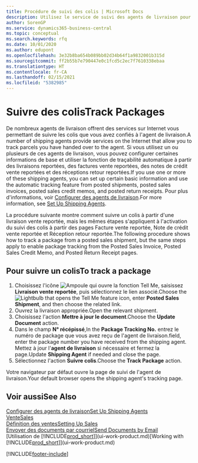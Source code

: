 ```yaml
---
title: Procédure de suivi des colis | Microsoft Docs
description: Utilisez le service de suivi des agents de livraison pour voir la progression d'une livraison.
author: SorenGP
ms.service: dynamics365-business-central
ms.topic: conceptual
ms.search.keywords: rfq
ms.date: 10/01/2020
ms.author: edupont
ms.openlocfilehash: 3e32b8ba654b089bb02d34b64f1a9832001b315d
ms.sourcegitcommit: ff2b55b7e790447e0c1fcd5c2ec7f7610338ebaa
ms.translationtype: HT
ms.contentlocale: fr-CA
ms.lasthandoff: 02/15/2021
ms.locfileid: "5382985"
---
```

# <a name="track-packages"></a><span data-ttu-id="d72b7-103">Suivre des colis</span><span class="sxs-lookup"><span data-stu-id="d72b7-103">Track Packages</span></span>

<span data-ttu-id="d72b7-104">De nombreux agents de livraison offrent des services sur Internet vous permettant de suivre les colis que vous avez confiés à l'agent de livraison.</span><span class="sxs-lookup"><span data-stu-id="d72b7-104">A number of shipping agents provide services on the Internet that allow you to track parcels you have handed over to the agent.</span></span> <span data-ttu-id="d72b7-105">Si vous utilisez un ou plusieurs de ces agents de livraison, vous pouvez configurer certaines informations de base et utiliser la fonction de traçabilité automatique à partir des livraisons reportées, des factures vente reportées, des notes de crédit vente reportées et des réceptions retour reportées.</span><span class="sxs-lookup"><span data-stu-id="d72b7-105">If you use one or more of these shipping agents, you can set up certain basic information and use the automatic tracking feature from posted shipments, posted sales invoices, posted sales credit memos, and posted return receipts.</span></span> <span data-ttu-id="d72b7-106">Pour plus d'informations, voir [Configurer des agents de livraison](sales-how-to-set-up-shipping-agents.md).</span><span class="sxs-lookup"><span data-stu-id="d72b7-106">For more information, see [Set Up Shipping Agents](sales-how-to-set-up-shipping-agents.md).</span></span>  

<span data-ttu-id="d72b7-107">La procédure suivante montre comment suivre un colis à partir d'une livraison vente reportée, mais les mêmes étapes s'appliquent à l'activation du suivi des colis à partir des pages Facture vente reportée, Note de crédit vente reportée et Réception retour reportée.</span><span class="sxs-lookup"><span data-stu-id="d72b7-107">The following procedure shows how to track a package from a posted sales shipment, but the same steps apply to enable package tracking from the Posted Sales Invoice, Posted Sales Credit Memo, and Posted Return Receipt pages.</span></span>  

## <a name="to-track-a-package"></a><span data-ttu-id="d72b7-108">Pour suivre un colis</span><span class="sxs-lookup"><span data-stu-id="d72b7-108">To track a package</span></span>

1. <span data-ttu-id="d72b7-109">Choisissez l'icône ![Ampoule qui ouvre la fonction Tell Me](media/ui-search/search_small.png "Dites-moi ce que vous voulez faire"), saisissez **Livraison vente reportée**, puis sélectionnez le lien associé.</span><span class="sxs-lookup"><span data-stu-id="d72b7-109">Choose the ![Lightbulb that opens the Tell Me feature](media/ui-search/search_small.png "Tell me what you want to do") icon, enter **Posted Sales Shipment**, and then choose the related link.</span></span>
2. <span data-ttu-id="d72b7-110">Ouvrez la livraison appropriée.</span><span class="sxs-lookup"><span data-stu-id="d72b7-110">Open the relevant shipment.</span></span>
3. <span data-ttu-id="d72b7-111">Choisissez l'action **Mettre à jour le document**.</span><span class="sxs-lookup"><span data-stu-id="d72b7-111">Choose the **Update Document** action.</span></span>
4. <span data-ttu-id="d72b7-112">Dans le champ **N° récépissé**,</span><span class="sxs-lookup"><span data-stu-id="d72b7-112">In the **Package Tracking No.**</span></span> <span data-ttu-id="d72b7-113">entrez le numéro de package que vous avez reçu de l'agent de livraison.</span><span class="sxs-lookup"><span data-stu-id="d72b7-113">field, enter the package number you have received from the shipping agent.</span></span> <span data-ttu-id="d72b7-114">Mettez à jour l'**agent de livraison** si nécessaire et fermez la page.</span><span class="sxs-lookup"><span data-stu-id="d72b7-114">Update **Shipping Agent** if needed and close the page.</span></span>
5. <span data-ttu-id="d72b7-115">Sélectionnez l'action **Suivre colis**.</span><span class="sxs-lookup"><span data-stu-id="d72b7-115">Choose the **Track Package** action.</span></span>

<span data-ttu-id="d72b7-116">Votre navigateur par défaut ouvre la page de suivi de l'agent de livraison.</span><span class="sxs-lookup"><span data-stu-id="d72b7-116">Your default browser opens the shipping agent's tracking page.</span></span>

## <a name="see-also"></a><span data-ttu-id="d72b7-117">Voir aussi</span><span class="sxs-lookup"><span data-stu-id="d72b7-117">See Also</span></span>

[<span data-ttu-id="d72b7-118">Configurer des agents de livraison</span><span class="sxs-lookup"><span data-stu-id="d72b7-118">Set Up Shipping Agents</span></span>](sales-how-to-set-up-shipping-agents.md)  
[<span data-ttu-id="d72b7-119">Vente</span><span class="sxs-lookup"><span data-stu-id="d72b7-119">Sales</span></span>](sales-manage-sales.md)  
[<span data-ttu-id="d72b7-120">Définition des ventes</span><span class="sxs-lookup"><span data-stu-id="d72b7-120">Setting Up Sales</span></span>](sales-setup-sales.md)  
[<span data-ttu-id="d72b7-121">Envoyer des documents par courriel</span><span class="sxs-lookup"><span data-stu-id="d72b7-121">Send Documents by Email</span></span>](ui-how-send-documents-email.md)  
<span data-ttu-id="d72b7-122">[Utilisation de [!INCLUDE[prod_short](includes/prod_short.md)]](ui-work-product.md)</span><span class="sxs-lookup"><span data-stu-id="d72b7-122">[Working with [!INCLUDE[prod_short](includes/prod_short.md)]](ui-work-product.md)</span></span>


[!INCLUDE[footer-include](includes/footer-banner.md)]